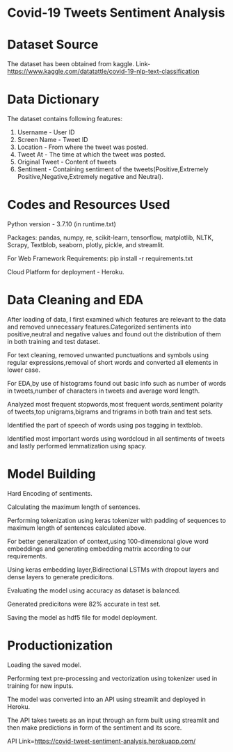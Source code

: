# Covid-19 Tweets Sentiment Analysis

# Dataset Source

The dataset has been obtained from kaggle. Link-https://www.kaggle.com/datatattle/covid-19-nlp-text-classification

# Data Dictionary

The dataset contains following features:

1) Username - User ID
2) Screen Name - Tweet ID
3) Location - From where the tweet was posted.
4) Tweet At - The time at which the tweet was posted.
5) Original Tweet - Content of tweets
6) Sentiment - Containing sentiment of the tweets(Positive,Extremely Positive,Negative,Extremely negative and Neutral).

# Codes and Resources Used

Python version - 3.7.10 (in runtime.txt)

Packages: pandas, numpy, re, scikit-learn, tensorflow, matplotlib, NLTK, Scrapy, Textblob, seaborn, plotly, pickle, and streamlit.
 
For Web Framework Requirements: pip install -r requirements.txt

Cloud Platform for deployment - Heroku.

# Data Cleaning and EDA

After loading of data, I first examined which features are relevant to the data and removed unnecessary features.Categorized sentiments into positive,neutral and negative values and found out the distribution of them in both training and test dataset.

For text cleaning, removed unwanted punctuations and symbols using regular expressions,removal of short words and converted all elements in lower case.

For EDA,by use of histograms found out basic info such as number of words in tweets,number of characters in tweets and average word length.

Analyzed most frequent stopwords,most frequent words,sentiment polarity of tweets,top unigrams,bigrams and trigrams in both train and test sets.

Identified the part of speech of words using pos tagging in textblob.

Identified most important words using wordcloud in all sentiments of tweets and lastly performed lemmatization using spacy.

# Model Building

Hard Encoding of sentiments.

Calculating the maximum length of sentences.

Performing tokenization using keras tokenizer with padding of sequences to maximum length of sentences calculated above.

For better generalization of context,using 100-dimensional glove word embeddings and generating embedding matrix according to our requirements.

Using keras embedding layer,Bidirectional LSTMs with dropout layers and dense layers to generate predicitons.

Evaluating the model using accuracy as dataset is balanced.

Generated predicitons were 82% accurate in test set.

Saving the model as hdf5 file for model deployment.

# Productionization

Loading the saved model.

Performing text pre-processing and vectorization using tokenizer used in training for new inputs.

The model was converted into an API using streamlit and deployed in Heroku.

The API takes tweets as an input through an form built using streamlit and then make predictions in form of the sentiment and its score.

API Link=https://covid-tweet-sentiment-analysis.herokuapp.com/
